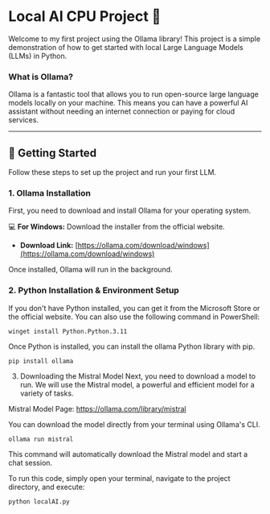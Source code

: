 # Local AI CPU Project 🤖

Welcome to my first project using the Ollama library! This project is a simple demonstration of how to get started with local Large Language Models (LLMs) in Python.

### What is Ollama?

Ollama is a fantastic tool that allows you to run open-source large language models locally on your machine. This means you can have a powerful AI assistant without needing an internet connection or paying for cloud services.

---

## 🚀 Getting Started

Follow these steps to set up the project and run your first LLM.

### 1. Ollama Installation

First, you need to download and install Ollama for your operating system.

💻 **For Windows:** Download the installer from the official website.

* **Download Link:** [https://ollama.com/download/windows](https://ollama.com/download/windows)

Once installed, Ollama will run in the background.

### 2. Python Installation & Environment Setup

If you don't have Python installed, you can get it from the Microsoft Store or the official website. You can also use the following command in PowerShell:

```shell
winget install Python.Python.3.11
```
Once Python is installed, you can install the ollama Python library with pip.
```Shell
pip install ollama
```

3. Downloading the Mistral Model
Next, you need to download a model to run. We will use the Mistral model, a powerful and efficient model for a variety of tasks.

Mistral Model Page: https://ollama.com/library/mistral

You can download the model directly from your terminal using Ollama's CLI.

```Shell
ollama run mistral
```
This command will automatically download the Mistral model and start a chat session.

To run this code, simply open your terminal, navigate to the project directory, and execute:

```Shell
python localAI.py
```

